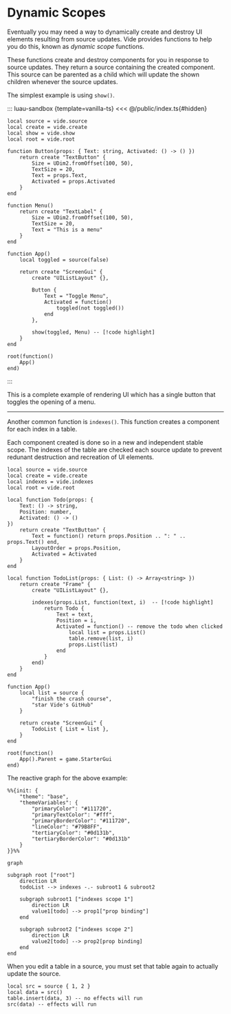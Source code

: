 # Dynamic Scopes

Eventually you may need a way to dynamically create and destroy UI elements
resulting from source updates. Vide provides functions to help you do this,
known as *dynamic scope* functions.

These functions create and destroy components for you in response to source
updates. They return a source containing the created component. This source can
be parented as a child which will update the shown children whenever the source
updates.

The simplest example is using `show()`.


::: luau-sandbox {template=vanilla-ts}
<<< @/public/index.ts{#hidden}

```luau /app.luau [active]
local source = vide.source
local create = vide.create
local show = vide.show
local root = vide.root

function Button(props: { Text: string, Activated: () -> () })
    return create "TextButton" {
        Size = UDim2.fromOffset(100, 50),
        TextSize = 20,
        Text = props.Text,
        Activated = props.Activated
    }
end

function Menu()
    return create "TextLabel" {
        Size = UDim2.fromOffset(100, 50),
        TextSize = 20,
        Text = "This is a menu"
    }
end

function App()
    local toggled = source(false)

    return create "ScreenGui" {
        create "UIListLayout" {},

        Button {
            Text = "Toggle Menu",
            Activated = function()
                toggled(not toggled())
            end
        },

        show(toggled, Menu) -- [!code highlight]
    }
end

root(function()
    App()
end)
```
:::

This is a complete example of rendering UI which has a single button that
toggles the opening of a menu.

--------------------------------------------------------------------------------

Another common function is `indexes()`. This function creates a component for
each index in a table.

Each component created is done so in a new and independent stable scope. The
indexes of the table are checked each source update to prevent redunant
destruction and recreation of UI elements.

```luau
local source = vide.source
local create = vide.create
local indexes = vide.indexes
local root = vide.root

local function Todo(props: {
    Text: () -> string,
    Position: number,
    Activated: () -> ()
})
    return create "TextButton" {
        Text = function() return props.Position .. ": " .. props.Text() end,
        LayoutOrder = props.Position,
        Activated = Activated
    }
end

local function TodoList(props: { List: () -> Array<string> })
    return create "Frame" {
        create "UIListLayout" {},

        indexes(props.List, function(text, i)  -- [!code highlight]
            return Todo {
                Text = text,
                Position = i,
                Activated = function() -- remove the todo when clicked
                    local list = props.List()
                    table.remove(list, i)
                    props.List(list)
                end
            }
        end)
    }
end

function App()
    local list = source {
        "finish the crash course",
        "star Vide's GitHub"
    }

    return create "ScreenGui" {
        TodoList { List = list },
    }
end

root(function()
    App().Parent = game.StarterGui
end)
```

The reactive graph for the above example:

```mermaid
%%{init: {
    "theme": "base",
    "themeVariables": {
        "primaryColor": "#111720",
        "primaryTextColor": "#fff",
        "primaryBorderColor": "#111720",
        "lineColor": "#79B8FF",
        "tertiaryColor": "#0d131b",
        "tertiaryBorderColor": "#0d131b"
    }
}}%%

graph

subgraph root ["root"]
    direction LR
    todoList --> indexes -.- subroot1 & subroot2

    subgraph subroot1 ["indexes scope 1"]
        direction LR
        value1[todo] --> prop1["prop binding"]
    end

    subgraph subroot2 ["indexes scope 2"]
        direction LR
        value2[todo] --> prop2[prop binding]
    end
end
```

When you edit a table in a source, you must set that table again to actually
update the source.

```luau
local src = source { 1, 2 }
local data = src()
table.insert(data, 3) -- no effects will run
src(data) -- effects will run
```
